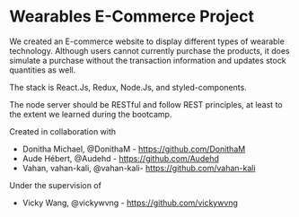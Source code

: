 # Wearables E-Commerce Project

We created an E-commerce website to display different types of wearable technology. Although users cannot currently purchase the products, it does simulate a purchase without the transaction information and updates stock quantities as well.

The stack is React.Js, Redux, Node.Js, and styled-components.

The node server should be RESTful and follow REST principles, at least to the extent we learned during the bootcamp.

Created in collaboration with

- Donitha Michael, @DonithaM - https://github.com/DonithaM
- Aude Hébert, @Audehd - https://github.com/Audehd
- Vahan, vahan-kali, @vahan-kali- https://github.com/vahan-kali

Under the supervision of

- Vicky Wang, @vickywvng - https://github.com/vickywvng
